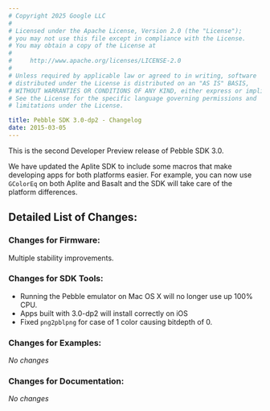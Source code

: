 ```yaml
---
# Copyright 2025 Google LLC
#
# Licensed under the Apache License, Version 2.0 (the "License");
# you may not use this file except in compliance with the License.
# You may obtain a copy of the License at
#
#     http://www.apache.org/licenses/LICENSE-2.0
#
# Unless required by applicable law or agreed to in writing, software
# distributed under the License is distributed on an "AS IS" BASIS,
# WITHOUT WARRANTIES OR CONDITIONS OF ANY KIND, either express or implied.
# See the License for the specific language governing permissions and
# limitations under the License.

title: Pebble SDK 3.0-dp2 - Changelog
date: 2015-03-05
---
```


This is the second Developer Preview release of Pebble SDK 3.0.

We have updated the Aplite SDK to include some macros that make developing apps
for both platforms easier. For example, you can now use `GColorEq` on both
Aplite and Basalt and the SDK will take care of the platform differences. 

## Detailed List of Changes:

### Changes for Firmware:

Multiple stability improvements.

### Changes for SDK Tools:

* Running the Pebble emulator on Mac OS X will no longer use up 100% CPU.
* Apps built with 3.0-dp2 will install correctly on iOS
* Fixed `png2pblpng` for case of 1 color causing bitdepth of 0.

### Changes for Examples:

*No changes*

### Changes for Documentation:

*No changes*
